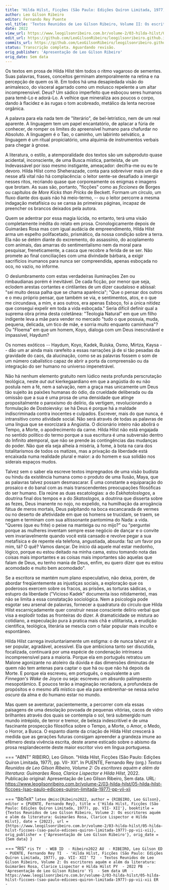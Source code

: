 ```yaml
---
title: 'Hilda Hilst, Ficções (São Paulo: Edições Quíron Limitada, 1977), pp. VII- XII'
author: Leo Gilson Ribeiro
editor: Fernando Rey Puente
vol_title: 'Textos Reunidos de Leo Gilson Ribeiro, Volume II: Os escritores aquém e além da literatura: Guimarães Rosa, Clarice Lispector e Hilda Hilst'
date: 2022
view_url: https://www.leogilsonribeiro.com.br/volume-2/03-hilda-hilst/05-hilda-hilst-ficcoes-(sao-paulo-edicoes-quiron-limitada-1977)-pp-vii-xii
edit_url: https://github.com/LeoGilsonRibeiro/leogilsonribeiro.github.io/edit/main/docs/markdown/volume-2/03-hilda-hilst/05-hilda-hilst-ficcoes-(sao-paulo-edicoes-quiron-limitada-1977)-pp-vii-xii.md
commits_url: https://github.com/LeoGilsonRibeiro/leogilsonribeiro.github.io/commits/main/docs/markdown/volume-2/03-hilda-hilst/05-hilda-hilst-ficcoes-(sao-paulo-edicoes-quiron-limitada-1977)-pp-vii-xii.md
status: Transcrição completa. Aguardando revisão.
orig_publisher: 'Apresentação de Leo Gilson Ribeiro'
orig_date: Sem data
---
```


Os textos em prosa de Hilda Hilst têm todos o ritmo vagaroso de sementes. Suas palavras, frases, conceitos germinam atemporalmente na retina e na percepção de quem os lê. Em todos há uma desapiedada visão do animalesco, do visceral agarrado como um molusco repelente a um altar incompreensível. Deus? Um sádico imperfeito que esboçou seres humanos para temê-Lo e adorá-Lo. A velhice que mineraliza aos poucos o corpo, dando à flacidez e às rugas o tom acobreado, metálico da lenta necrose orgânica.

A palavra para ela nada tem de "literário", de bel-letrístico, nem de um real aparente. A linguagem tem um papel encantatório, de aplacar a fúria de conhecer, de romper os limites do apreensível humano para chafurdar no Absoluto. A linguagem é o Tao, o caminho, um labirinto selvático, a linguagem é um ritual propiciatório, uma alquimia de instrumentos verbais para chegar à gnose.

A literatura, o estilo, a atemporalidade dos textos são um subproduto quase acidental, inconsciente, de uma Busca mística, panteísta, de um Indevassável por isso mesmo instigante, ameaçador: decifra-me ou eu te devoro. Hilda Hilst como Sheherazade, conta para sobreviver mais um dia e nesse afã vital não há complacência: o leitor sente-se desafiado a imergir nesses ritos, recriando quase que corporeamente os enigmas e imagens que brotam. As suas são, portanto, "ficções" como as *ficciones* de Borges ou capítulos de *More Kicks than Pricks* de Beckett. Formam um círculo, um fluxo diante dos quais não há meio-termo, -- ou o leitor percorre a mesma indagação metafísica ou se cansa às primeiras páginas, incapaz de preencher os brancos deixados pela autora.

Quem se adentrar por essa magia lúcida, no entanto, terá uma visão completamente inédita do relato em prosa. Cronologicamente depois de Guimarães Rosa mas com igual audácia de empreendimento, Hilda Hilst arma um espelho polifacetado, prismático, da nossa condição sobre a terra. Ela não se detém diante do excremento, do assassínio, do acoplamento com animais, das amarras do sentimentalismo nem da moral para pesquisar, freneticamente, a casca que recobre a ferida de se ser. Não promete ao final conciliações com uma divindade bárbara, a exigir sacrifícios inumanos para nunca ser compreendida, apenas esboçada no oco, no vazio, no informe.

O deslumbramento com estas verdadeiras iluminações Zen ou rimbaudianas porém é inevitável. De cada ficção, por menor que seja, eclodem arestas cortantes e cintilantes de um dizer caudaloso e abissal: "sei muito dessa palha que se chama aparência"; "Que o pensar dos outros e o meu próprio pensar, que também se via, e sentimentos, atos, e o que me circundava, a mim, e aos outros, era apenas Esboço, foi a única nitidez que consegui expelir em toda a vida esboçada." Seria difícil definir qual a suprema obra prima desta coletânea: "Teologia Natural" em que um filho indigente leva a mãe para vender no mercado "tudo o que possuía, muda, pequena, delicada, um tico de mãe, e sorria muito enquanto caminhava"? Ou "Floema" em que um homem, Koyo, dialoga com um Deus inescrutável e impassível, Haydum?

Os nomes exóticos -- Haydum, Koyo, Kadek, Ruiska, Osmo, Mirtza, Kaysa -- dão um ar ainda mais rarefeito a essas narrações já de si tão pesadas da gravidade do caos, da alucinação, como se as palavras fossem o som de um número cabalístico capaz de abrir a porta da compreensão ou da integração do ser humano no universo impenetrável.

Não há nenhum elemento gratuito nem lúdico nesta profunda perscrutação teológica, neste *aut aut* kierkegaardiano em que a angústia do eu não postula nem a fé, nem a salvação, nem a graça mas unicamente um Deus tão sujeito às paixões humanas do ódio, da crueldade deliberada ou da omissão que a sua é uma prosa de uma densidade que atinge propositalmente o paroxismo do delírio, da vertigem, revolucionando a formulação de Dostoievsky: se há Deus é porque há a maldade indiscriminada contra inocentes e culpados. Escrever, mais do que nunca, é intransitivo como atividade social. Não será através de todas as palavras de uma língua que se exorcizará a Angústia. O dicionário inteiro não abolirá o Tempo, a Morte, o apodrecimento da carne. Hilda Hilst não está engajada no sentido político do termo porque a sua escritura é uma subversão dentro do Infinito atemporal, que não se prende às contingências das mudanças do poder. Não que ela seja alheia à miséria, à fome, à bota na cara dos totalitarismos de todos os matizes, mas a privação da liberdade está encaixada numa realidade plural e maior: a do homem e sua solidão nos siderais espaços mudos.

Talvez sem o saber ela escreve textos impregnados de uma visão budista ou hindu da existência humana como o produto de uma Ilusão, Maya, que as palavras talvez possam desmascarar. É uma constante a equiparação do prosaico e do banal com as mais transcendentes preocupações filosóficas do ser humano. Ela reúne as duas escatologias: a do *Eskhatoloslogos*, a doutrina final dos tempos e a do *Skatoslogos*, a doutrina que disserta sobre as fezes, Deus imanente no nojo, no expelido, na humilhação da arrogância fátua de meros mortais, Deus palpitando na boca escancarada de vermes ou no deserto de afetividade em que os homens se trucidam, se traem, se negam e terminam com sua altissonante pantomima do Nada: a vida. "Queres (que eu frite) o peixe na manteiga ou no mijo?" ou "perguntei porque as mulheres inventam sempre esse negócio de dançar e o convite vem invariavelmente quando você está cansado e revolve pegar a sua metafísica e de repente ela telefona, angustiada, absurda: faz um favor pra mim, tá? O quê? Vamos dançar. De início dá aquele mal estar medonho, lógico, porque eu estou deitado na minha cama, estou tomando nota das coisas mais importantes e as coisas mais importantes são aquelas que falam de Deus, eu tenho mania de Deus, enfim, eu quero dizer que eu estou acomodado e muito bem acomodado".

Se a escritora se mantém num plano especulativo, não deixa, porém, de abordar freqüentemente as injustiças sociais, a exploração que os poderosos exercem sobre os fracos, as prisões, as torturas sádicas, o estupro da liberdade ("Vicioso Kadek" documenta isso nitidamente), mas não se limita a essa constatação sociológica. Nem a psicologia pode esgotar seu arsenal de palavras, fornecer a quadratura do circulo que Hilda Hilst escarniçadamente quer construir nesse consciente delírio verbal que visa a explodir todas as fronteiras do dizer. A dramaticidade se mistura ao cotidiano, a especulação pura à pratica mais chã e utilitarista, a erudição cientifica, teológica, literária se mescla com o falar popular mais inculto e espontâneo.

Hilda Hilst carrega involuntariamente um estigma: o de nunca talvez vir a ser popular, agradável, acessível. Ela que ambiciona tanto ser discutida, focalizada, continuará por uma espécie de condenação intrínseca incompreensível para a maioria. Porque ela em português retratou um Malone agonizante no atoleiro da dúvida e das dimensões diminutas de quem não tem antenas para captar o que há ou que não há depois da Morte. E porque ela escreveu, em português, o equivalente a um *Finnegan's Wake* de Joyce ou seja: escreveu um absurdo palimpsesto mesopotâmico. E poucos terão a imaginação recriadora, a profundeza de propósitos e o mesmo afã místico que ela para embrenhar-se nessa *selva oscura* da alma e do humano estar no mundo.

Mas quem se aventurar, pacientemente, a percorrer com ela essas paisagens de uma desolação povoada de pequenas vitórias, cacos de vidro brilhantes através dos quais se contempla o sol, terá submergido num mundo intrépido, de terror e tremor, de beleza indescritível e de uma fascinante prospecção filosófica sobre o Tempo, a Morte, o Amor, o Medo, o Horror, a Busca. O espanto diante da criação de Hilda Hilst crescerá à medida que as gerações futuras consigam apreender a grandeza imune ao efêmero desta vivência escrita, deste arame esticado sobre o abismo da prosa resplandecente deste maior escritor vivo em língua portuguesa.


=== "ABNT"
    RIBEIRO, Leo Gilson. "Hilda Hilst, Ficções (São Paulo: Edições Quíron Limitada, 1977), pp. VII- XII". In PUENTE, Fernando Rey (org.) <em>Textos Reunidos de Leo Gilson Ribeiro, Volume 2: Os escritores aquém e além da literatura: Guimarães Rosa, Clarice Lispector e Hilda Hilst</em>, 2022. Publicação original: Apresentação de Leo Gilson Ribeiro, Sem data. URL: <a href="stable_url">https://www.leogilsonribeiro.com.br/volume-2/03-hilda-hilst/05-hilda-hilst-ficcoes-(sao-paulo-edicoes-quiron-limitada-1977)-pp-vii-xii</a>

=== "BibTeX"
    ```latex
    @misc{Ribeiro2022,
    author = {RIBEIRO, Leo Gilson},
    editor = {PUENTE, Fernando Rey},
    title = {'Hilda Hilst, Ficções (São Paulo: Edições Quíron Limitada, 1977), pp. VII- XII'},
    booktitle = {Textos Reunidos de Leo Gilson Ribeiro, Volume 2: Os escritores aquém e além da literatura: Guimarães Rosa, Clarice Lispector e Hilda Hilst},
    date = {2022},
    url = {https://www.leogilsonribeiro.com.br/volume-2/03-hilda-hilst/05-hilda-hilst-ficcoes-(sao-paulo-edicoes-quiron-limitada-1977)-pp-vii-xii},
    orig_publisher = {'Apresentação de Leo Gilson Ribeiro'},
    orig_date = {Sem data}
    }
    ```

=== "RIS"
    ```ris
    TY  - WEB
    ID  - Ribeiro2022
    AU  - RIBEIRO, Leo Gilson
    ED  - PUENTE, Fernando Rey
    TI  - 'Hilda Hilst, Ficções (São Paulo: Edições Quíron Limitada, 1977), pp. VII- XII'
    T2  - Textos Reunidos de Leo Gilson Ribeiro, Volume 2: Os escritores aquém e além da literatura: Guimarães Rosa, Clarice Lispector e Hilda Hilst
    PY  - 2022
    PB  - 'Apresentação de Leo Gilson Ribeiro'
    Y1  - Sem data
    UR  - https://www.leogilsonribeiro.com.br/volume-2/03-hilda-hilst/05-hilda-hilst-ficcoes-(sao-paulo-edicoes-quiron-limitada-1977)-pp-vii-xii
    ER  - 
    ```
